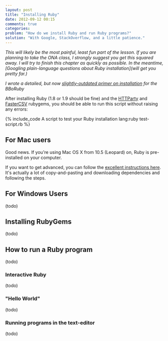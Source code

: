 ```yaml
---
layout: post
title: "Installing Ruby"
date: 2012-09-12 00:15
comments: true
categories: 
problem: "How do we install Ruby and run Ruby programs?"
solution: "With Google, StackOverflow, and a little patience."
---
```




*This will likely be the most painful, least fun part of the lesson. If you are planning to take the ONA class, I strongly suggest you get this squared away. I will try to finish this chapter as quickly as possible. In the meantime, [Googling plain-language questions about Ruby installation](will get you pretty far.)*

*I wrote a detailed, but now [slightly-outdated primer on installation](http://ruby.bastardsbook.com/chapters/installation/) for the BBoRuby*


After installing Ruby (1.8 or 1.9 should be fine) and the [HTTParty](https://github.com/jnunemaker/httparty) and [FasterCSV](http://fastercsv.rubyforge.org/) rubygems, you should be able to run this script without raising any errors:

{% include_code A script to test your Ruby installation lang:ruby test-script.rb %}


## For Mac users

Good news. If you're using Mac OS X from 10.5 (Leopard) on, Ruby is pre-installed on your computer.

If you want to get advanced, you can follow the [excellent instructions here](http://www.moncefbelyamani.com/how-to-install-xcode-homebrew-git-rvm-ruby-on-mac/). It's actually a lot of copy-and-pasting and downloading dependencies and following the steps.



## For Windows Users
(todo)



## Installing RubyGems

(todo)



## How to run a Ruby program

(todo)

### Interactive Ruby

(todo)

### "Hello World"

(todo)



### Running programs in the text-editor

(todo)
